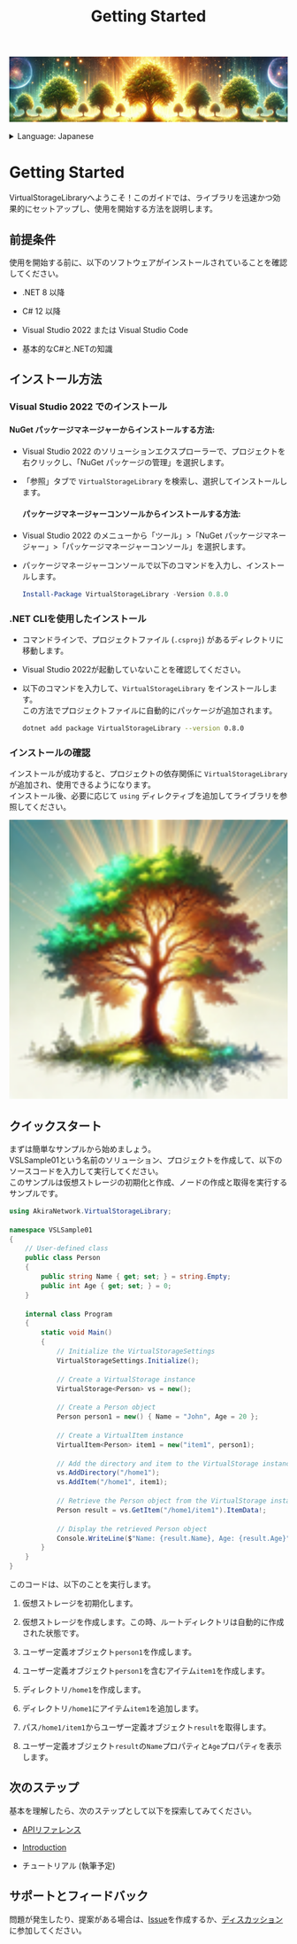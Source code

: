 ﻿---
title: "Getting Started"
---

![burner.png](images/burner.png)

<details>
  <summary>Language: Japanese</summary>
  <ul>
    <li><a href="getting-started.md">English</a></li>
    <li><a href="getting-started.ja.md">Japanese</a></li>
  </ul>
</details>

# Getting Started

VirtualStorageLibraryへようこそ！このガイドでは、ライブラリを迅速かつ効果的にセットアップし、使用を開始する方法を説明します。

## 前提条件

使用を開始する前に、以下のソフトウェアがインストールされていることを確認してください。

- .NET 8 以降

- C# 12 以降

- Visual Studio 2022 または Visual Studio Code

- 基本的なC#と.NETの知識

## インストール方法

### Visual Studio 2022 でのインストール

#### **NuGet パッケージマネージャーからインストール**する方法:

- Visual Studio 2022 のソリューションエクスプローラーで、プロジェクトを右クリックし、「NuGet パッケージの管理」を選択します。
- 「参照」タブで `VirtualStorageLibrary` を検索し、選択してインストールします。
  
  #### **パッケージマネージャーコンソールからインストール**する方法:
- Visual Studio 2022 のメニューから「ツール」>「NuGet パッケージマネージャー」>「パッケージマネージャーコンソール」を選択します。
- パッケージマネージャーコンソールで以下のコマンドを入力し、インストールします。
  
  ```powershell
  Install-Package VirtualStorageLibrary -Version 0.8.0
  ```

### .NET CLIを使用したインストール

- コマンドラインで、プロジェクトファイル (`.csproj`) があるディレクトリに移動します。
- Visual Studio 2022が起動していないことを確認してください。
- 以下のコマンドを入力して、`VirtualStorageLibrary` をインストールします。  
  この方法でプロジェクトファイルに自動的にパッケージが追加されます。
  
  ```bash
  dotnet add package VirtualStorageLibrary --version 0.8.0
  ```

### インストールの確認

インストールが成功すると、プロジェクトの依存関係に `VirtualStorageLibrary` が追加され、使用できるようになります。  
インストール後、必要に応じて `using` ディレクティブを追加してライブラリを参照してください。



![tree_256x256.svg](images/tree_256x256.svg)



## クイックスタート

まずは簡単なサンプルから始めましょう。  
VSLSample01という名前のソリューション、プロジェクトを作成して、以下のソースコードを入力して実行してください。  
このサンプルは仮想ストレージの初期化と作成、ノードの作成と取得を実行するサンプルです。

```csharp
using AkiraNetwork.VirtualStorageLibrary;

namespace VSLSample01
{
    // User-defined class
    public class Person
    {
        public string Name { get; set; } = string.Empty;
        public int Age { get; set; } = 0;
    }

    internal class Program
    {
        static void Main()
        {
            // Initialize the VirtualStorageSettings
            VirtualStorageSettings.Initialize();

            // Create a VirtualStorage instance
            VirtualStorage<Person> vs = new();

            // Create a Person object
            Person person1 = new() { Name = "John", Age = 20 };

            // Create a VirtualItem instance
            VirtualItem<Person> item1 = new("item1", person1);

            // Add the directory and item to the VirtualStorage instance
            vs.AddDirectory("/home1");
            vs.AddItem("/home1", item1);

            // Retrieve the Person object from the VirtualStorage instance
            Person result = vs.GetItem("/home1/item1").ItemData!;

            // Display the retrieved Person object
            Console.WriteLine($"Name: {result.Name}, Age: {result.Age}");
        }
    }
}
```

このコードは、以下のことを実行します。

1. 仮想ストレージを初期化します。

2. 仮想ストレージを作成します。この時、ルートディレクトリは自動的に作成された状態です。

3. ユーザー定義オブジェクト`person1`を作成します。

4. ユーザー定義オブジェクト`person1`を含むアイテム`item1`を作成します。

5. ディレクトリ`/home1`を作成します。

6. ディレクトリ`/home1`にアイテム`item1`を追加します。

7. パス`/home1/item1`からユーザー定義オブジェクト`result`を取得します。

8.  ユーザー定義オブジェクト`result`の`Name`プロパティと`Age`プロパティを表示します。

## 次のステップ

基本を理解したら、次のステップとして以下を探索してみてください。

- [APIリファレンス](xref:AkiraNetwork.VirtualStorageLibrary)

- [Introduction](introduction.md)

- チュートリアル (執筆予定)

## サポートとフィードバック

問題が発生したり、提案がある場合は、[Issue](https://github.com/shimodateakira/VirtualStorageLibrary/issues)を作成するか、[ディスカッション](https://github.com/shimodateakira/VirtualStorageLibrary/discussions)に参加してください。
